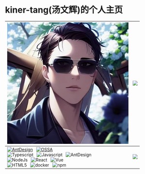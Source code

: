 # kiner-tang(汤文辉)的个人主页

| <img src="./assets/images/avatar.jpg" width="400" /> | <a href="https://github.com/kiner-tang"><img width="400" src="https://github-readme-stats.vercel.app/api/top-langs/?username=kiner-tang&locale=cn&theme=prussian&card_width=400" /></a> |
| ------------------------------------------------------------ | ------------------------------------------------------------ |
| [![AntDesign](https://img.shields.io/badge/Member_Of_AntDesign-blue?logo=antdesign)](https://github.com/ant-design) &nbsp; [![OSSA](https://img.shields.io/badge/Member_Of_OSSA-orange)](https://github.com/NeteaseYanxuan/OSSA) <br /> ![Typescript](https://img.shields.io/badge/-Typescript-E34F26?style=flat-square&logo=Typescript&logoColor=white) &nbsp; ![Javascript](https://img.shields.io/badge/-Javascript-E34F26?style=flat-square&logo=Javascript&logoColor=white) &nbsp; ![AntDesign](https://img.shields.io/badge/-AntDesign-E34F26?style=flat-square&logo=ant-design&logoColor=white) <br/> ![NodeJs](https://img.shields.io/badge/-NodeJs-E34F26?style=flat-square&logo=Node.js&logoColor=white) &nbsp; ![React](https://img.shields.io/badge/-React-E34F26?style=flat-square&logo=react&logoColor=white) &nbsp; ![Vue](https://img.shields.io/badge/-Vue-E34F26?style=flat-square&logo=vue.js&logoColor=white) <br/> ![HTML5](https://img.shields.io/badge/-HTML5-E34F26?style=flat-square&logo=HTML5&logoColor=white) &nbsp; ![docker](https://img.shields.io/badge/-Docker-E34F26?style=flat-square&logo=docker&logoColor=white) &nbsp; ![npm](https://img.shields.io/badge/-NPM-E34F26?style=flat-square&logo=npm&logoColor=white) | <a href="https://github.com/kiner-tang"><img src="https://github-readme-stats.vercel.app/api?username=kiner-tang&theme=prussian&include_all_commits=true&show_icons=true&locale=cn" width="400" /></a> |

